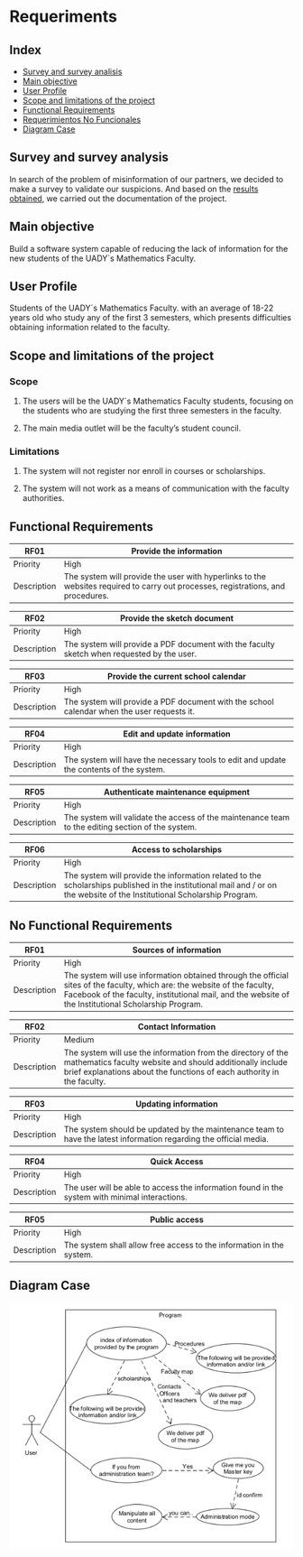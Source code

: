 # Requeriments

## Index

* [Survey and survey analisis](#Item0)
* [Main objective](#Item1)
* [User Profile](#Item2)
* [Scope and limitations of the project](#Item3)
* [Functional Requirements](#Item4)
* [Requerimientos No Funcionales](#Item5)
* [Diagram Case](#Item6)

<a name="Item0"></a>

## Survey and survey analysis

In search of the problem of misinformation of our partners, we decided to make a survey to validate our suspicions. And based on the [results obtained](Graphics.md), we carried out the documentation of the project.


<a name="Item1"></a>

## Main objective 

Build a software system capable of reducing the lack of information for the new students of the UADY´s Mathematics Faculty.

<a name="Item2"></a>

## User Profile 

Students of the UADY´s Mathematics Faculty. with an average of 18-22 years old who study any of the first 3 semesters, which presents difficulties obtaining information related to the faculty.

<a name="Item3"></a>

## Scope and limitations of the project 

### Scope 

1. The users will be the UADY´s Mathematics Faculty students, focusing on the students who are studying the first three semesters in the faculty.
   
2. The main media outlet will be the faculty’s student council.
   
### Limitations 

1. The system will not register nor enroll in courses or scholarships.
   
2. The system will not work as a means of communication with the faculty authorities.

<a name="Item4"></a>

## Functional Requirements

| RF01 | Provide the information |
|----------| ------ | 
| Priority | High  |
| Description | The system will provide the user with hyperlinks to the websites required to carry out processes, registrations, and procedures. |

| RF02 | Provide the sketch document  |
|--------| ------ | 
| Priority | High  |
| Description | The system will provide a PDF document with the faculty sketch when requested by the user. |

| RF03 | Provide the current school calendar  |
|--------| ------ | 
| Priority | High |
| Description | The system will provide a PDF document with the school calendar when the user requests it. |

| RF04 | Edit and update information  |
|--------| ------ | 
| Priority | High  |
| Description | The system will have the necessary tools to edit and update the contents of the system. |

| RF05 | Authenticate maintenance equipment |
|--------| ------ |
| Priority | High  |
| Description | The system will validate the access of the maintenance team to the editing section of the system.|

| RF06 | Access to scholarships  |
|--------| ------ | 
| Priority | High |
| Description | The system will provide the information related to the scholarships published in the institutional mail and / or on the website of the Institutional Scholarship Program. |

<a name="Item5"></a>

## No Functional Requirements

| RF01 | Sources of information  |
|--------| ------ | 
| Priority | High  |
| Description | The system will use information obtained through the official sites of the faculty, which are: the website of the faculty, Facebook of the faculty, institutional mail, and the website of the Institutional Scholarship Program. |

| RF02 | Contact Information  |
|--------| ------ | 
| Priority | Medium |
| Description | The system will use the information from the directory of the mathematics faculty website and should additionally include brief explanations about the functions of each authority in the faculty.   |

| RF03 | Updating information  |
|--------| ------ | 
| Priority | High  |
| Description | The system should be updated by the maintenance team to have the latest information regarding the official media. |

| RF04 | Quick Access  |
|--------| ------ | 
| Priority | High  |
| Description | The user will be able to access the information found in the system with minimal interactions. |

| RF05 | Public access  |
|--------| ------ | 
| Priority | High  |
| Description | The system shall allow free access to the information in the system. |

<a name="Item6"></a>

## Diagram Case

![Diagram](Diagram_case.png "Diagram Uses Cases")